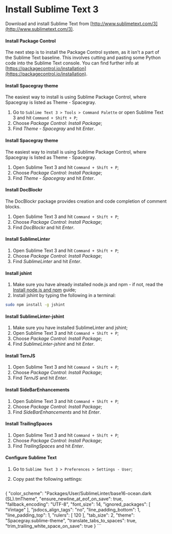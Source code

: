 # Install Sublime Text 3

Download and install Sublime Text from [http://www.sublimetext.com/3](http://www.sublimetext.com/3).

#### Install Package Control

The next step is to install the Package Control system, as it isn't a part of the Sublime Text baseline. This involves cutting and pasting some Python code into the Sublime Text console. You can find further info at [https://packagecontrol.io/installation](https://packagecontrol.io/installation).

#### Install Spacegray theme

The easiest way to install is using Sublime Package Control, where Spacegray is listed as Theme - Spacegray.

1. Go to `Sublime Text 3 > Tools > Command Palette` or open Sublime Text 3 and hit `Command + Shift + P`;
2. Choose _Package Control: Install Package_;
3. Find _Theme - Spacegray_ and hit _Enter_.

#### Install Spacegray theme

The easiest way to install is using Sublime Package Control, where Spacegray is listed as Theme - Spacegray.

1. Open Sublime Text 3 and hit `Command + Shift + P`;
2. Choose _Package Control: Install Package_;
3. Find _Theme - Spacegray_ and hit _Enter_.

#### Install DocBlockr

The DocBlockr package provides creation and code completion of comment blocks.

1. Open Sublime Text 3 and hit `Command + Shift + P`;
2. Choose _Package Control: Install Package_;
3. Find _DocBlockr_ and hit _Enter_.

#### Install SublimeLinter

1. Open Sublime Text 3 and hit `Command + Shift + P`;
2. Choose _Package Control: Install Package_;
3. Find _SublimeLinter_ and hit _Enter_.

#### Install jshint

1. Make sure you have already installed node.js and npm - if not, read the [Install node.js and npm](install-node-npm.md) guide;
2. Install jshint by typing the following in a terminal:
  
  ```bash
  sudo npm install -g jshint
  ```

#### Install SublimeLinter-jshint

1. Make sure you have installed SublimeLinter and jshint;
2. Open Sublime Text 3 and hit `Command + Shift + P`;
3. Choose _Package Control: Install Package_;
4. Find _SublimeLinter-jshint_ and hit _Enter_.

#### Install TernJS

1. Open Sublime Text 3 and hit `Command + Shift + P`;
2. Choose _Package Control: Install Package_;
3. Find _TernJS_ and hit _Enter_.

#### Install SideBarEnhancements

1. Open Sublime Text 3 and hit `Command + Shift + P`;
2. Choose _Package Control: Install Package_;
3. Find _SideBarEnhancements_ and hit _Enter_.

#### Install TrailingSpaces

1. Open Sublime Text 3 and hit `Command + Shift + P`;
2. Choose _Package Control: Install Package_;
3. Find _TrailingSpaces_ and hit _Enter_.

#### Configure Sublime Text

1. Go to `Sublime Text 3 > Preferences > Settings - User`;
2. Copy past the following settings:

	```json
  {
    "color_scheme": "Packages/User/SublimeLinter/base16-ocean.dark (SL).tmTheme",
    "ensure_newline_at_eof_on_save": true,
    "fallback_encoding": "UTF-8",
    "font_size": 14,
    "ignored_packages":
      [
        "Vintage"
      ],
    "jsdocs_align_tags": "no",
    "line_padding_bottom": 1,
    "line_padding_top": 1,
    "rulers":
      [
        120
      ],
    "tab_size": 2,
    "theme": "Spacegray.sublime-theme",
    "translate_tabs_to_spaces": true,
    "trim_trailing_white_space_on_save": true
  }
	```
